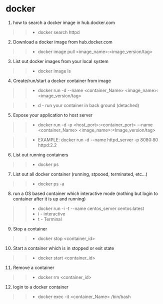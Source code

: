 # docker

1. how to search a docker image in hub.docker.com
>>- docker search httpd
2. Download a docker image from hub.docker.com
>>- docker image pull <image_name>:<image_version/tag>
3. List out docker images from your local system
>>- docker image ls
4. Create/run/start a docker container from image
>>- docker run -d --name <container_Name> <image_name>:<image_version/tag>

>>- d - run your container in back ground (detached)
5. Expose your application to host server
>>- docker run -d  -p <host_port>:<container_port> --name <container_Name> <image_name>:<Image_version/tag>

>>- EXAMPLE: docker run -d --name httpd_server -p 8080:80 httpd:2.2
6. List out running containers
>>- docker ps
7. List out all docker container (running, stpooed, terminated, etc...)
>>- docker ps -a
8. run a OS based container which interactive mode (nothing but login to container after it is up and running)
>>- docker run -i -t --name centos_server centos:latest
>>- i - interactive
>>- t - Terminal
9. Stop a container
>>- docker stop <container_id>
10. Start a container which is in stopped or exit state
>>- docker start <container_id>
11. Remove a container
>>- docker rm <container_id>
12. login to a docker container
>>- docker exec -it <container_Name> /bin/bash
